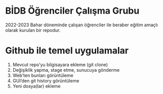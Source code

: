 # BİDB Öğrenciler Çalışma Grubu
2022-2023 Bahar döneminde çalışan öğrenciler ile beraber eğitim amaçlı olarak kurulan bir repodur. 

# Github ile temel uygulamalar
1. Mevcut repo’yu bilgisayara ekleme (git clone)
1. Değişiklik yapma, stage etme, sunucuya gönderme
1. Web’ten bunları görüntüleme
1. GUI’den git history görüntüleme
1. Yeni dosya(lar) ekleme
